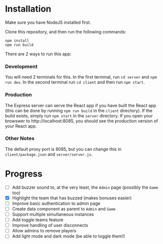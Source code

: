 # Installation

Make sure you have NodeJS installed first.

Clone this repository, and then run the following commands:
```
npm install
npm run build
```

There are 2 ways to run this app:

### Development
You will need 2 terminals for this. In the first terminal, run ```cd server``` and ```npm run dev```. In the second terminal run ```cd client``` and then run ```npm start```.

### Production
The Express server can serve the React app if you have built the React app (this can be done by running ```npm run build``` in the ```client``` directory). If the build exists, simply run ```npm start``` in the ```server``` directory. If you open your browswer to http://localhost:8085, you should see the production version of your React app.

### Other Notes
The default proxy port is 8085, but you can change this in ```client/package.json``` and ```server/server.js```.

# Progress
- [ ] Add buzzer sound to, at the very least, the ```Admin``` page (possibly the ```Game``` too)
- [x] Highlight the team that has buzzed (makes bonuses easier)
- [ ] Improve basic authentication to admin page
- [ ] Create data component as parent to ```Admin``` and ```Game```
- [ ] Support multiple simultaneous instances
- [ ] Add toggle teams feature
- [ ] Improve handling of user disconnects
- [ ] Allow admins to remove players
- [ ] Add light mode and dark mode (be able to toggle them!)
